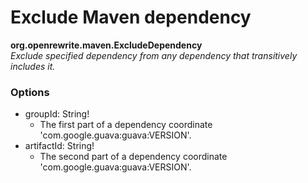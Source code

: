 # Exclude Maven dependency

**org.openrewrite.maven.ExcludeDependency**  
_Exclude specified dependency from any dependency that transitively includes it._

### Options

* groupId: String!
	* The first part of a dependency coordinate 'com.google.guava:guava:VERSION'.
* artifactId: String!
	* The second part of a dependency coordinate 'com.google.guava:guava:VERSION'.

